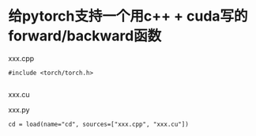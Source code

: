 # 给pytorch支持一个用c++ + cuda写的forward/backward函数

xxx.cpp
```
#include <torch/torch.h>


```

xxx.cu


xxx.py
```
cd = load(name="cd", sources=["xxx.cpp", "xxx.cu"]) 

```




